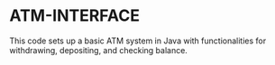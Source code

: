 # ATM-INTERFACE
This code sets up a basic ATM system in Java with functionalities for withdrawing, depositing, and checking balance.
